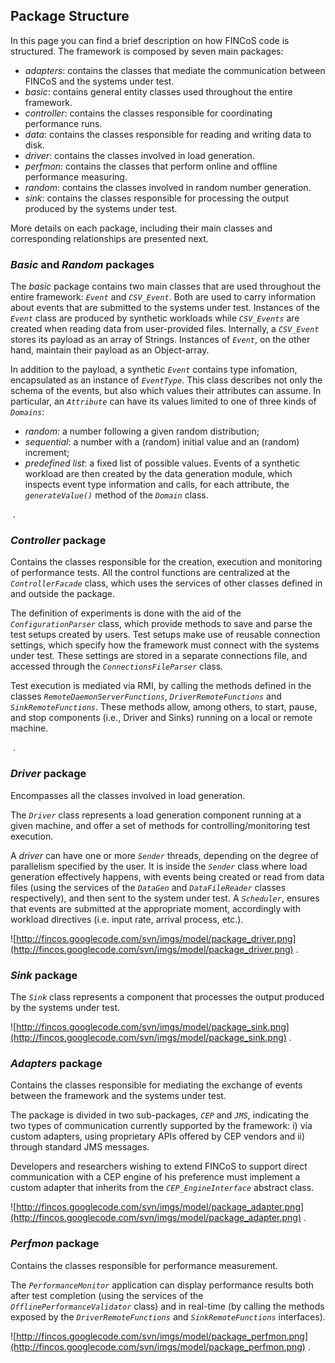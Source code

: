 ## Package Structure ##

In this page you can find a brief description on how FINCoS code is structured. The framework is composed by seven main packages:
  * _adapters_: contains the classes that mediate the communication between FINCoS and the systems under test.
  * _basic_: contains general entity classes used throughout the entire framework.
  * _controller_: contains the classes responsible for coordinating performance runs.
  * _data_: contains the classes responsible for reading and writing data to disk.
  * _driver_: contains the classes involved in load generation.
  * _perfmon_: contains the classes that perform online and offline performance measuring.
  * _random_: contains the classes involved in random number generation.
  * _sink_: contains the classes responsible for processing the output produced by the systems under test.

More details on each package, including their main classes and corresponding relationships are presented next.

### _Basic_ and _Random_ packages ###
The _basic_ package contains two main classes that are used throughout the entire framework: _`Event`_ and _`CSV_Event`_. Both are used to carry information about events that are submitted to the systems under test. Instances of the _`Event`_ class are produced by synthetic workloads while _`CSV_Events`_ are created when reading data from user-provided files. Internally, a _`CSV_Event`_ stores its payload as an array of Strings. Instances of _`Event`_, on the other hand, maintain their payload as an Object-array.

In addition to the payload, a synthetic _`Event`_ contains type infomation, encapsulated as an instance of _`EventType`_. This class describes not only the schema of the events, but also which values their attributes can assume. In particular, an _`Attribute`_ can have its values limited to one of three kinds of _`Domains`_:
  * _random_: a number following a given random distribution;
  * _sequential_: a number with a (random) initial value and an (random) increment;
  * _predefined list_: a fixed list of possible values.
Events of a synthetic workload are then created by the data generation module, which inspects event type information and calls, for each attribute, the _`generateValue()`_ method of the _`Domain`_ class.

![![](http://fincos.googlecode.com/svn/imgs/model/package_basic_random.png)](http://fincos.googlecode.com/svn/imgs/model/package_basic_random.png)
.

### _Controller_ package ###
Contains the classes responsible for the creation, execution and monitoring of performance tests. All the control functions are centralized at the _`ControllerFacade`_ class, which uses the services of other classes defined in and outside the package.

The definition of experiments is done with the aid of the _`ConfigurationParser`_ class, which provide methods to save and parse the test setups created by users.  Test setups make use of reusable connection settings, which specify how the framework must connect with the systems under test. These settings are stored in a separate connections file, and accessed through the _`ConnectionsFileParser`_ class.

Test execution is mediated via RMI, by calling the methods defined in the classes _`RemoteDaemonServerFunctions`_, _`DriverRemoteFunctions`_ and _`SinkRemoteFunctions`_. These methods allow, among others, to start, pause, and stop components (i.e., Driver and Sinks) running on a local or remote machine.

![![](http://fincos.googlecode.com/svn/imgs/model/package_controller.png)](http://fincos.googlecode.com/svn/imgs/model/package_controller.png)
.

### _Driver_ package ###
Encompasses all the classes involved in load generation.

The _`Driver`_ class represents a load generation component running at a given machine, and offer a set of methods for controlling/monitoring test execution.

A _driver_ can have one or more _`Sender`_ threads, depending on the degree of parallelism specified by the user. It is inside the _`Sender`_ class where load generation effectively happens, with events being created or read from data files (using the services of the _`DataGen`_ and _`DataFileReader`_ classes respectively), and then sent to the system under test. A _`Scheduler`_, ensures that events are submitted at the appropriate moment, accordingly with workload directives (i.e. input rate, arrival process, etc.).

![http://fincos.googlecode.com/svn/imgs/model/package_driver.png](http://fincos.googlecode.com/svn/imgs/model/package_driver.png)
.

### _Sink_ package ###
The _`Sink`_ class represents a component that processes the output produced by the systems under test.

![http://fincos.googlecode.com/svn/imgs/model/package_sink.png](http://fincos.googlecode.com/svn/imgs/model/package_sink.png)
.

### _Adapters_ package ###
Contains the classes responsible for mediating the exchange of events between the framework and the systems under test.

The package is divided in two sub-packages, _`CEP`_ and _`JMS`_, indicating the two types of communication currently supported by the framework: i) via custom adapters, using proprietary APIs offered by CEP vendors and ii) through standard JMS messages.

Developers and researchers wishing to extend FINCoS to support direct communication with a CEP engine of his preference must implement a custom adapter that inherits from the _`CEP_EngineInterface`_ abstract class.

![http://fincos.googlecode.com/svn/imgs/model/package_adapter.png](http://fincos.googlecode.com/svn/imgs/model/package_adapter.png)
.

### _Perfmon_ package ###
Contains the classes responsible for performance measurement.

The  _`PerformanceMonitor`_ application can display performance results both after test completion (using the services of the _`OfflinePerformanceValidator`_ class) and in real-time (by calling the methods exposed by the _`DriverRemoteFunctions`_ and _`SinkRemoteFunctions`_ interfaces).


![http://fincos.googlecode.com/svn/imgs/model/package_perfmon.png](http://fincos.googlecode.com/svn/imgs/model/package_perfmon.png)
.